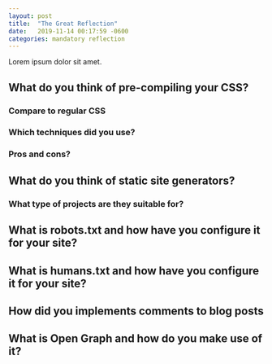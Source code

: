 ```yaml
---
layout: post
title:  "The Great Reflection"
date:   2019-11-14 00:17:59 -0600
categories: mandatory reflection
---
```

Lorem ipsum dolor sit amet.

## What do you think of pre-compiling your CSS?

### Compare to regular CSS
### Which techniques did you use?
### Pros and cons?

## What do you think of static site generators?

### What type of projects are they suitable for?

## What is robots.txt and how have you configure it for your site?

## What is humans.txt and how have you configure it for your site?

## How did you implements comments to blog posts

## What is Open Graph and how do you make use of it?
